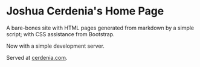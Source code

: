 # Joshua Cerdenia's Home Page

A bare-bones site with HTML pages generated from markdown by a simple script; with CSS assistance from Bootstrap.

Now with a simple development server.

Served at [cerdenia.com](https://cerdenia.com).
